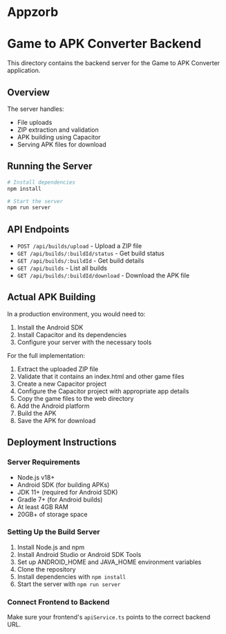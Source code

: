 # Appzorb
# Game to APK Converter Backend

This directory contains the backend server for the Game to APK Converter application.

## Overview

The server handles:
- File uploads
- ZIP extraction and validation
- APK building using Capacitor
- Serving APK files for download

## Running the Server

```bash
# Install dependencies
npm install

# Start the server
npm run server
```

## API Endpoints

- `POST /api/builds/upload` - Upload a ZIP file
- `GET /api/builds/:buildId/status` - Get build status
- `GET /api/builds/:buildId` - Get build details
- `GET /api/builds` - List all builds
- `GET /api/builds/:buildId/download` - Download the APK file

## Actual APK Building

In a production environment, you would need to:

1. Install the Android SDK
2. Install Capacitor and its dependencies
3. Configure your server with the necessary tools

For the full implementation:

1. Extract the uploaded ZIP file
2. Validate that it contains an index.html and other game files
3. Create a new Capacitor project
4. Configure the Capacitor project with appropriate app details
5. Copy the game files to the web directory
6. Add the Android platform
7. Build the APK
8. Save the APK for download

## Deployment Instructions

### Server Requirements

- Node.js v18+
- Android SDK (for building APKs)
- JDK 11+ (required for Android SDK)
- Gradle 7+ (for Android builds)
- At least 4GB RAM
- 20GB+ of storage space

### Setting Up the Build Server

1. Install Node.js and npm
2. Install Android Studio or Android SDK Tools
3. Set up ANDROID_HOME and JAVA_HOME environment variables
4. Clone the repository
5. Install dependencies with `npm install`
6. Start the server with `npm run server`

### Connect Frontend to Backend

Make sure your frontend's `apiService.ts` points to the correct backend URL.
